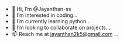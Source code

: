- 👋 Hi, I’m @Jayanthan-ss
- 👀 I’m interested in coding...
- 🌱 I’m currently learning python...
- 💞️ I’m looking to collaborate on projects...
- 📫 Reach me at jayanthan2k5@gmail.com ...
